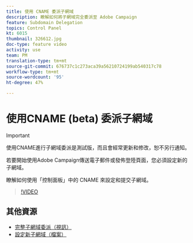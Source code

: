 ```yaml
---
title: 使用 CNAME 委派子網域
description: 瞭解如何將子網域完全委派至 Adobe Campaign
feature: Subdomain Delegation
topics: Control Panel
kt: 6015
thumbnail: 326612.jpg
doc-type: feature video
activity: use
team: PM
translation-type: tm+mt
source-git-commit: 676737c1c273aca39a56210724199ab540317c78
workflow-type: tm+mt
source-wordcount: '95'
ht-degree: 47%

---
```



# 使用CNAME (beta) 委派子網域

>[!IMPORTANT]
>
> 使用CNAME進行子網域委派是測試版，而且會經常更新和修改，恕不另行通知。

若要開始使用Adobe Campaign傳送電子郵件或發佈登陸頁面，您必須設定新的子網域。

瞭解如何使用「控制面板」中的 CNAME 來設定和提交子網域。

>[!VIDEO](https://video.tv.adobe.com/v/326612?quality=12)

## 其他資源

* [完整子網域委派（視訊）](./subdomain-delegation.md)
* [設定新子網域（檔案）](https://docs.adobe.com/content/help/zh-Hant/control-panel/using/subdomains-and-certificates/setting-up-new-subdomain.html)
